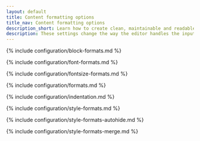 ```yaml
---
layout: default
title: Content formatting options
title_nav: Content formatting options
description_short: Learn how to create clean, maintainable and readable content.
description: These settings change the way the editor handles the input and output of content. This will help you to create clean, maintainable and readable content.
---
```


{% include configuration/block-formats.md %}

{% include configuration/font-formats.md %}

{% include configuration/fontsize-formats.md %}

{% include configuration/formats.md %}

{% include configuration/indentation.md %}

{% include configuration/style-formats.md %}

{% include configuration/style-formats-autohide.md %}

{% include configuration/style-formats-merge.md %}
